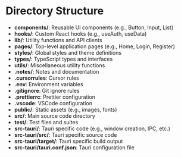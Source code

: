 # Directory Structure

-   **components/**: Reusable UI components (e.g., Button, Input, List)
-   **hooks/**: Custom React hooks (e.g., useAuth, useData)
-   **lib/**: Utility functions and API clients
-   **pages/**: Top-level application pages (e.g., Home, Login, Register)
-   **styles/**: Global styles and theme definitions
-   **types/**: TypeScript types and interfaces
-   **utils/**: Miscellaneous utility functions
-   **.notes/**: Notes and documentation
-   **.cursorrules**: Cursor rules
-   **.env**: Environment variables
-   **.gitignore**: Git ignore rules
-   **.prettierrc**: Prettier configuration
-   **.vscode**: VSCode configuration
-   **public/**: Static assets (e.g., images, fonts)
-   **src/**: Main source code directory
-   **test/**: Test files and suites
-   **src-tauri/**: Tauri specific code (e.g., window creation, IPC, etc.)
-   **src-tauri/src/**: Tauri specific source code
-   **src-tauri/target/**: Tauri specific build output
-   **src-tauri/tauri.conf.json**: Tauri configuration file